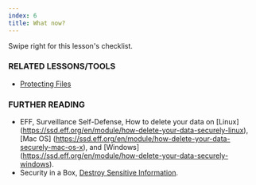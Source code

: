 ```yaml
---
index: 6
title: What now?
---
```

Swipe right for this lesson's checklist.

### RELATED LESSONS/TOOLS

*   [Protecting Files](umbrella://lesson/protecting-files)

### FURTHER READING

*   EFF, Surveillance Self-Defense, How to delete your data on [Linux] (https://ssd.eff.org/en/module/how-delete-your-data-securely-linux), [Mac OS] (https://ssd.eff.org/en/module/how-delete-your-data-securely-mac-os-x), and [Windows] (https://ssd.eff.org/en/module/how-delete-your-data-securely-windows). 
*   Security in a Box, [Destroy Sensitive Information](https://securityinabox.org/en/guide/destroy-sensitive-information/).